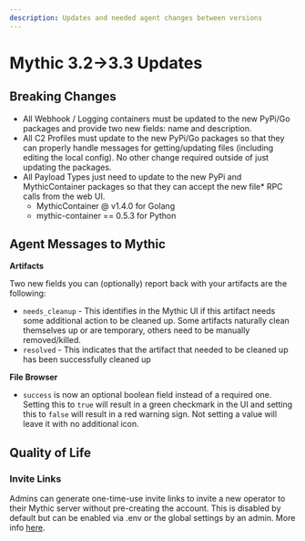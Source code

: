 ```yaml
---
description: Updates and needed agent changes between versions
---
```


# Mythic 3.2->3.3 Updates

## Breaking Changes

* All Webhook / Logging containers must be updated to the new PyPi/Go packages and provide two new fields: name and description.
* All C2 Profiles must update to the new PyPi/Go packages so that they can properly handle messages for getting/updating files (including editing the local config). No other change required outside of just updating the packages.
* All Payload Types just need to update to the new PyPi and MythicContainer packages so that they can accept the new file\* RPC calls from the web UI.
  * MythicContainer @ v1.4.0 for Golang
  * mythic-container == 0.5.3 for Python

## Agent Messages to Mythic

**Artifacts**

Two new fields you can (optionally) report back with your artifacts are the following:

* `needs_cleanup` - This identifies in the Mythic UI if this artifact needs some additional action to be cleaned up. Some artifacts naturally clean themselves up or are temporary, others need to be manually removed/killed.
* `resolved` - This indicates that the artifact that needed to be cleaned up has been successfully cleaned up

**File Browser**

* `success` is now an optional boolean field instead of a required one. Setting this to `true` will result in a green checkmark in the UI and setting this to `false` will result in a red warning sign. Not setting a value will leave it with no additional icon.

## Quality of Life

### Invite Links

Admins can generate one-time-use invite links to invite a new operator to their Mythic server without pre-creating the account. This is disabled by default but can be enabled via .env or the global settings by an admin. More info [here](mythic-3.2-greater-than-3.3-updates.md#invite-links).
